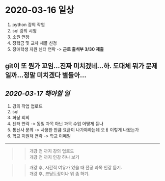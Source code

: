 # 2020-03-16 일상 

1. python 강의 작업
2. sql 강의 시청
3. 소원 연장
4. 장학금 및 교차 채플 신청
5. 장애학생 지원 센터 연락 -> **근로 출석부 3/30 제출**

git이 또 뭔가 꼬임...진짜 미치겠네...하. 도대체 뭐가 문제일까...정말 미치겠다 별들아...
-----------------------------------
## *2020-03-17 해야할 일*
1. 강의 작업 업로드
2. sql
3. 화상 회의 
4. 센터 연락 -> 동일 과목 아닌 과목 수업 어떻게 듣나
5. 통신사 문의 -> 사용한 만큼 요금이 나가야하는데 오ㅐ 이렇게 나왔는가
6. 학교 지원처 연락 -> 학교 이메일

------------

>> 개강 전 까지 강의 업로드<br>
>> 개강 전 까지 인강 하나 보기

>> 개강 후, 시간적 여유가 있을 때 전공 과목 인강 듣기.<br>
>> 개강 후, 코딩도장이나 뭐 좀 하기. 